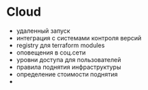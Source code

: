 # Cloud


- удаленный запуск
- интеграция с системами контроля версий
- registry для terraform modules
- оповещения в соц.сети
- уровни доступа для пользователей
- правила поднятия инфраструктуры
- определение стоимости поднятия
- 
